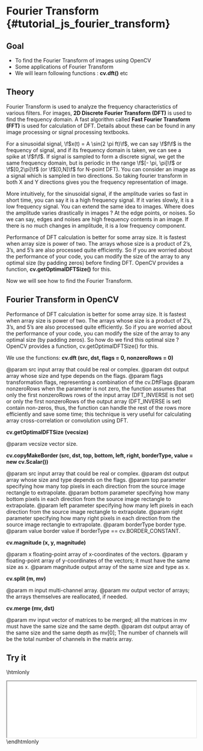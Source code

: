 Fourier Transform {#tutorial_js_fourier_transform}
=================

Goal
----

-   To find the Fourier Transform of images using OpenCV
-   Some applications of Fourier Transform
-   We will learn following functions : **cv.dft()** etc

Theory
------

Fourier Transform is used to analyze the frequency characteristics of various filters. For images,
**2D Discrete Fourier Transform (DFT)** is used to find the frequency domain. A fast algorithm
called **Fast Fourier Transform (FFT)** is used for calculation of DFT. Details about these can be
found in any image processing or signal processing textbooks.

For a sinusoidal signal, \f$x(t) = A \sin(2 \pi ft)\f$, we can say \f$f\f$ is the frequency of signal, and
if its frequency domain is taken, we can see a spike at \f$f\f$. If signal is sampled to form a discrete
signal, we get the same frequency domain, but is periodic in the range \f$[- \pi, \pi]\f$ or \f$[0,2\pi]\f$
(or \f$[0,N]\f$ for N-point DFT). You can consider an image as a signal which is sampled in two
directions. So taking fourier transform in both X and Y directions gives you the frequency
representation of image.

More intuitively, for the sinusoidal signal, if the amplitude varies so fast in short time, you can
say it is a high frequency signal. If it varies slowly, it is a low frequency signal. You can extend
the same idea to images. Where does the amplitude varies drastically in images ? At the edge points,
or noises. So we can say, edges and noises are high frequency contents in an image. If there is no
much changes in amplitude, it is a low frequency component.

Performance of DFT calculation is better for some array size. It is fastest when array size is power
of two. The arrays whose size is a product of 2’s, 3’s, and 5’s are also processed quite
efficiently. So if you are worried about the performance of your code, you can modify the size of
the array to any optimal size (by padding zeros) before finding DFT. OpenCV provides a function, **cv.getOptimalDFTSize()** for this.

Now we will see how to find the Fourier Transform.

Fourier Transform in OpenCV
---------------------------

Performance of DFT calculation is better for some array size. It is fastest when array size is power of two. The arrays whose size is a product of 2’s, 3’s, and 5’s are also processed quite efficiently. So if you are worried about the performance of your code, you can modify the size of the array to any optimal size (by padding zeros). So how do we find this optimal size ? OpenCV provides a function, cv.getOptimalDFTSize() for this.

We use the functions: **cv.dft (src, dst, flags = 0, nonzeroRows = 0)**

@param src           input array that could be real or complex.
@param dst           output array whose size and type depends on the flags.
@param flags         transformation flags, representing a combination of the cv.DftFlags
@param nonzeroRows   when the parameter is not zero, the function assumes that only the first nonzeroRows rows of the input array (DFT_INVERSE is not set) or only the first nonzeroRows of the output array (DFT_INVERSE is set) contain non-zeros, thus, the function can handle the rest of the rows more efficiently and save some time; this technique is very useful for calculating array cross-correlation or convolution using DFT.

**cv.getOptimalDFTSize (vecsize)**

@param vecsize   vector size.

**cv.copyMakeBorder (src, dst, top, bottom, left, right, borderType, value = new cv.Scalar())**

@param src           input array that could be real or complex.
@param dst           output array whose size and type depends on the flags.
@param top           parameter specifying how many top pixels in each direction from the source image rectangle to extrapolate.
@param bottom        parameter specifying how many bottom pixels in each direction from the source image rectangle to extrapolate.
@param left          parameter specifying how many left pixels in each direction from the source image rectangle to extrapolate.
@param right         parameter specifying how many right pixels in each direction from the source image rectangle to extrapolate.
@param borderType    border type.
@param value         border value if borderType == cv.BORDER_CONSTANT.

**cv.magnitude (x, y, magnitude)**

@param x          floating-point array of x-coordinates of the vectors.
@param y          floating-point array of y-coordinates of the vectors; it must have the same size as x.
@param magnitude  output array of the same size and type as x.

**cv.split (m, mv)**

@param m     input multi-channel array.
@param mv    output vector of arrays; the arrays themselves are reallocated, if needed.

**cv.merge (mv, dst)**

@param mv      input vector of matrices to be merged; all the matrices in mv must have the same size and the same depth.
@param dst     output array of the same size and the same depth as mv[0]; The number of channels will be the total number of channels in the matrix array.

Try it
------

\htmlonly
<iframe src="../../js_fourier_transform_dft.html" width="100%"
        onload="this.style.height=this.contentDocument.body.scrollHeight +'px';">
</iframe>
\endhtmlonly
